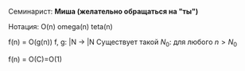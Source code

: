 Семинарист: **Миша (желательно обращаться на "ты")**

Нотация:
O(n)
omega(n)
teta(n)

f(n) = O(g(n))   f, g: |N -> |N
Существует такой $N_0:$ для любого $n > N_0$ 

f(n) = O(C)=O(1)







